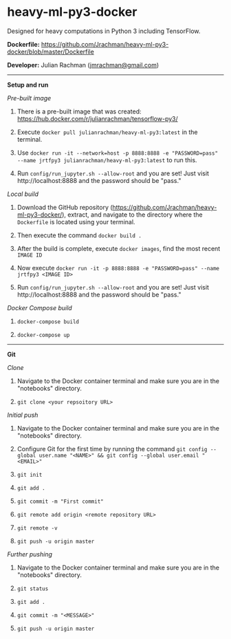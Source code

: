 # heavy-ml-py3-docker

Designed for heavy computations in Python 3 including TensorFlow.

**Dockerfile:** https://github.com/Jrachman/heavy-ml-py3-docker/blob/master/Dockerfile

**Developer:** Julian Rachman (jmrachman@gmail.com)

---

**Setup and run**

*Pre-built image*

1. There is a pre-built image that was created: https://hub.docker.com/r/julianrachman/tensorflow-py3/

2. Execute `docker pull julianrachman/heavy-ml-py3:latest` in the terminal.

3. Use `docker run -it --network=host -p 8888:8888 -e "PASSWORD=pass" --name jrtfpy3 julianrachman/heavy-ml-py3:latest` to run this.

4. Run `config/run_jupyter.sh --allow-root` and you are set! Just visit http://localhost:8888 and the password should be "pass."

*Local build*

1. Download the GitHub repository (https://github.com/Jrachman/heavy-ml-py3-docker/), extract, and navigate to the directory where the `Dockerfile` is located using your terminal.

2. Then execute the command `docker build .`
 
3. After the build is complete, execute `docker images`, find the most recent `IMAGE ID`
 
4. Now execute `docker run -it -p 8888:8888 -e "PASSWORD=pass" --name jrtfpy3 <IMAGE ID>`

4. Run `config/run_jupyter.sh --allow-root` and you are set! Just visit http://localhost:8888 and the password should be "pass."
 
*Docker Compose build*
 
1. `docker-compose build`
 
2. `docker-compose up`

---

**Git**

*Clone*

1. Navigate to the Docker container terminal and make sure you are in the "notebooks" directory. 

2. `git clone <your repsoitory URL>`

*Initial push*

1. Navigate to the Docker container terminal and make sure you are in the "notebooks" directory. 

2. Configure Git for the first time by running the command `git config --global user.name "<NAME>" && git config --global user.email "<EMAIL>"`

3. `git init`

4. `git add .`

5. `git commit -m "First commit"`

6. `git remote add origin <remote repository URL>`

7. `git remote -v`

8. `git push -u origin master`

*Further pushing*

1. Navigate to the Docker container terminal and make sure you are in the "notebooks" directory. 

2. `git status`

3. `git add .` 

4. `git commit -m "<MESSAGE>"`

5. `git push -u origin master`

 
